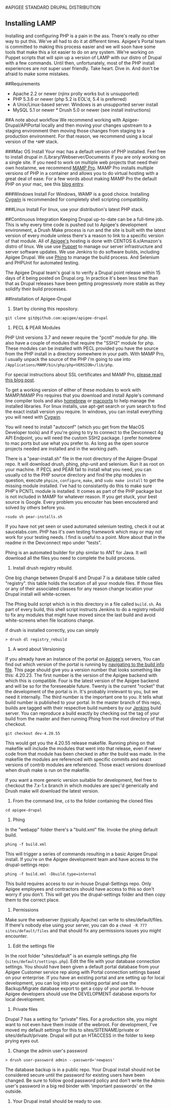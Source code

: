 #APIGEE STANDARD DRUPAL DISTRIBUTION

## Installing LAMP

Installing and configuring PHP is a pain in the ass. There's really no other way to put this. We've all had to do it at different times. Apigee's Portal team is committed to making this process easier and we will soon have some tools that make this a lot easier to do on any system. We're working on Puppet scripts that will spin up a version of LAMP with our distro of Drupal with a few commands. Until then, unfortunately, most of the PHP install experiences are not super user friendly. Take heart. Dive in. And don't be afraid to make some mistakes.

##Requirements

* Apache 2.2 or newer (njinx prolly works but is unsupported) 
* PHP 5.3.6 or newer (php 5.2 is EOL'd, 5.4 is preferred) 
* A Unix/Linux-based server. Windows is an unsupported server install 
* MySQL 5.1 or newer * Drush 5.0 or newer (see install instructions)

##A note about workflow
We recommend working with Apigee-Drupal/APIPortal locally and then moving your changes upstream to a staging environment then moving those changes from staging to a production environment. For that reason, we recommend using a local version of the `*AMP` stack.

###Mac OS Install 
Your mac has a default version of PHP installed. Feel free to install drupal in /Library/Webserver/Documents if you are only working on a single site. If you need to work on multiple web projects that need their own hostanme, we recommend [MAMP Pro](http://www.mamp.info). MAMP Pro installs multiple versions of PHP in a container and allows you to do virtual hosting with a great deal of ease. For a few words about making MAMP Pro the default PHP on your mac, see this [blog entry](http://stovak.net/blog/install-drush-5-mamp-pro).

###Windows 
Install For Windows, WAMP is a good choice. Installing [Cygwin](http://www.cygwin.com) is recommended for completely shell scripting compatibility.

###Linux 
Install For linux, use your distribution's latest PHP stack.

##Continuous Integration 
Keeping Drupal up-to-date can be a full-time job. This is why every time code is pushed out to Apigee's development environment, a Drush Make process is run and the site is built with the latest version of every module unless there's a reason to link to a specific version of that module. All of [Apigee's](http://www.apigee.com) hosting is done with CENTOS 6.x/Amazon's distro of linux. We use use [Puppet](http://puppetlabs.com) to manage our server infrastructure and server software updates. We use Jenkins to do software builds, including Apigee Drupal. We use [Phing](http://phing.info) to manage the build process. And Selenium and PHPUnit for automated testing.

The Apigee Drupal team's goal is to verify a Drupal point release within 15 days of it being posted on Drupal.org. In practice it's been less time than that as Drupal releases have been getting progressively more stable as they solidify their build processes.

##Installation of Apigee-Drupal

1. Start by cloning this repository.

 `git clone git@github.com:apigee/apigee-drupal`

1. PECL & PEAR Modules 

  PHP Unit versions 3.7 and newer require the "pcntl" module for php. We also have a couple of modules that require the "SSH2" module for php. These modules can be installed with PECL provided you have the source from the PHP install in a directory somewhere in your path. With MAMP Pro, I usually unpack the source of the PHP i'm going to use into `/Applications/MAMP/bin/php/php<VERSION>/lib/php`. 
    
  For special instructions about SSL certificates and MAMP Pro, [please read this blog post](http://dev.soup.io/post/56438473/If-youre-using-MAMP-and-doing-something).
  
  To get a working version of either of these modules to work with MAMP/MAMP Pro requires that you download and install Apple's command line compiler tools and also [homebrew](http://mxcl.github.com/homebrew/) or [macports](http://www.macports.org) to help manage the installed libraries. For linux installs, use apt-get search or yum search to find the exact install version you require. In windows, you can install everything you will need with [Cygwin](http://www.cygwin.com).
  
  You will need to install "autoconf" (which you get from the MacOS Developer tools) and if you're going to try to connect to the Devconnect 4g API Endpoint, you will need the custom SSH2 package. I prefer homebrew to mac ports but use what you prefer to. As long as the open source projects needed are installed and in the working path.
  
  There is a "pear-install.sh" file in the root directory of the Apigee-Drupal repo. It will download drush, phing, php-unit and selenium. Run it as root on your machine. If PECL and PEAR fail to install what you need, you can usually cd to the PHP source directory and find the php modules in question, execute `phpize`, `configure`, `make`, and `sudo make install` to get the missing module installed. I've had to consistantly do this to make sure PHP's PCNTL module is installed. It comes as part of the PHP package but is not included in MAMP for whatever reason. If you get stuck, your best source is Google. Every problem you encouter has been encoutered and solved by others before you.

  `>sudo sh pear-installs.sh`

  If you have not yet seen or used automated selenium testing, check it out at saucelabs.com. PHP has it's own testing framework which may or may not work for your testing needs. I find is useful to a point. More about that in the readme in the Devconnect repo under "tests".
  
  Phing is an automated builder for php similar to ANT for Java. It will download all the files you need to complete the build process.

1. Install drush registry rebuild.

  One big change between Drupal 6 and Drupal 7 is a database table called "registry". this table holds the location of all your module files. If those files or any of their associated classes for any reason change location your Drupal install will white-screen.
  
  The Phing build script which is in this directory in a file called `build.sh`. As part of every build, this shell script instructs Jenkins to do a registry rebuild to fix any modules that might have moved since the last build and avoid white-screens when file locations change.
  
  if drush is installed correctly, you can simply

  `> drush dl registry_rebuild`
 
1. A word about Versioning

  If you already have an instance of the portal on [Apigee&lsquo;s](https://apigee.com) servers, You can find out which version of the portal is running by [navigating to the build info file](http://<PORTAL-URL>/buildInfo). This page should give you a version number that looks something like this: 4.20.23. The first number is the version of the Apigee backend with which this is compatible. Four is the latest version of the Apigee backend and will be so for the foreseeable future. Twenty is the current "rocket" that the development of the portal is in. It's probably irrelevant to you, but we need it internally. The third number is the important one to you. It tells what build number is published to your portal. In the master branch of this repo, builds are tagged with their respective build numbers by our  [Jenkins](http://jenkins-ci.org) build server. You can reproduce a build exactly by checking out the tag of your build from the master and then running Phing from the root directory of that checkout.

  `git checkout dev-4.20.55`

  This would get you the 4.20.55 release makefile. Running phing on that makefile will include the modules that went into that release, even if newer code from that module has been checked in after the build was made. In the makefile the modules are referenced with specific commits and exact versions of contrib modules are referenced. Those exact versions download when drush make is run on the makefile.

  If you want a more generic version suitable for development, feel free to checkout the 7.x-1.x branch in which modules are spec'd generically and Drush make will download the latest version.

1. From the command line, `cd` to the folder containing the cloned files

  `cd apigee-drupal`

1. Phing

  In the "webapp" folder there's a "build.xml" file. Invoke the phing default build.
  
  `phing -f build.xml`
  
  This will trigger a series of commands resulting in a basic Apigee Drupal install. If you're on the Apigee development team and have access to the drupal-settings repo: 
  
  `phing -f build.xml -Dbuild.type=internal` 
  
  This build requires access to our in-house Drupal-Settings repo. Only Apigee employees and contractors should have access to this so don't worry if you don't. This will get you the drupal-settings folder and then copy them to the correct place.

1. Permissions

  Make sure the webserver (typically Apache) can write to sites/default/files. If there's nobody else using your server, you can do a `chmod -R 777 sites/default/files` and that should fix any permissions issues you might encounter.

1. Edit the settings file

  In the root folder "sites/default" is an example settings.php file (`sites/default/settings.php`). Edit the file with your database connection settings. You should have been given a default portal database from your Apigee Customer service rep along with Portal connection settings based on your enterprise. If you have an existing portal and are setting up for local development, you can log into your existing portal and use the Backup/Migrate database export to get a copy of your portal. In-house Apigee developers should use the DEVELOPMENT database exports for local development.

1. Private files

  Drupal 7 has a setting for "private" files. For a production site, you might want to not even have them inside of the webroot. For development, I've moved my default settings for this to sites/SITENAME/private or sites/default/private. Drupal will put an HTACCESS in the folder to keep prying eyes out.

1. Change the admin user's password

  `> drush user-password admin --password='newpass'`

  The database backup is in a public repo. Your Drupal install should not be considered secure until the password for existing users have been changed. Be sure to follow good password policy and don't write the Admin user's password in a big red binder with 'important passwords' on the outside.

1. Your Drupal install should be ready to use.
